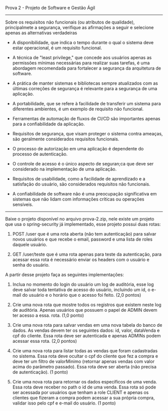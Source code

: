 Prova 2 - Projeto de Software e Gestão Ágil

---

Sobre os requisitos não funcionais (ou atributos de qualidade), principalmete a segurança, verifique as afirmações a seguir e selecione apenas as alternativas verdadeiras


- A disponibilidade, que indica o tempo durante o qual o sistema deve estar operacional, é um requisito funcional.

- A técnica de "least privilege," que concede aos usuários apenas as permissões mínimas necessárias para realizar suas tarefas, é uma abordagem recomendada para fortalecer a segurança da arquitetura de software.

- A prática de manter sistemas e bibliotecas sempre atualizados com as últimas correções de segurança é relevante para a segurança de uma aplicação.

- A portabilidade, que se refere à facilidade de transferir um sistema para diferentes ambientes, é um exemplo de requisito não funcional.

- Ferramentas de automação de fluxos de CI/CD são importantes apenas para a confiabilidade da aplicação.

- Requisitos de segurança, que visam proteger o sistema contra ameaças, são geralmente considerados requisitos funcionais.

- O processo de autorização em uma aplicação é dependente do processo de autenticação.

- O controle de acesso é o único aspecto de seguran;ca que deve ser considerado na implementação de uma aplicação.

- Requisitos de usabilidade, como a facilidade de aprendizado e a satisfação do usuário, são considerados requisitos não funcionais.

- A confiabilidade de software não é uma preocupação significativa em sistemas que não lidam com informações críticas ou operações sensíveis.

---

Baixe o projeto disponível no arquivo prova-2.zip, nele existe um projeto que usa o spring-security já implementado, esse projeto possui duas rotas:


1) POST /user que é uma rota aberta (não tem autenticação) para salvar novos usuários e que recebe o email, password e uma lista de roles daquele usuário.

2) GET /user/teste que é uma rota apenas para teste da autenticação, para acessar essa rota é necessário enviar os headers com o usuário e senha do usuário.


A partir desse projeto faça as seguintes implementações:


1) Inclua no momento do login do usuário um log de auditória, esse log deve salvar toda tentativa de acesso do usuário, incluindo um id, o e-mail do usuário e o horário que o acesso foi feito. (2,0 pontos)

2) Crie uma nova rota que mostre todos os registros que existem neste log de auditória. Apenas usuários que possuem o papel de ADMIN devem ter acesso a essa. rota. (1,0 ponto)

3) Crie uma nova rota para salvar vendas em uma nova tabela do banco de dados. As vendas devem ter os seguintes dados: id, valor, dataVenda e cpf do cliente. Essa rota deve ser autenticada e apenas ADMINs podem acessar essa rota. (2,0 pontos)

4) Crie uma nova rota para listar todas as vendas que foram cadastradas no sistema. Essa rota deve ocultar o cpf do cliente que fez a compra e deve ter um filtro de valorMinimo (retornar apenas vendas com valor acima do parâmetro passado). Essa rota deve ser aberta (não precisa de autenticação). (1 ponto)

5) Crie uma nova rota para retornar os dados específicos de uma venda. Essa rota deve receber no path o id de uma venda. Essa rota só pode ser acessada por usuários que tenham a role CLIENT e apenas os clientes que fizeram a compra podem acessar a sua própria compra, validar isso pelo cpf e e-mail do usuário. (1 ponto)
